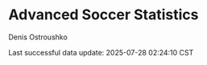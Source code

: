 # Advanced Soccer Statistics
Denis Ostroushko

<!-- gfm -->

Last successful data update: 2025-07-28 02:24:10 CST
